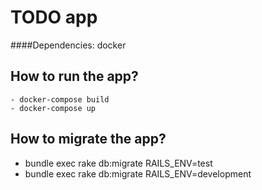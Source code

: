 # TODO app

####Dependencies: docker

## How to run the app?
    - docker-compose build
    - docker-compose up
    
## How to migrate the app?

- bundle exec rake db:migrate RAILS_ENV=test
- bundle exec rake db:migrate RAILS_ENV=development